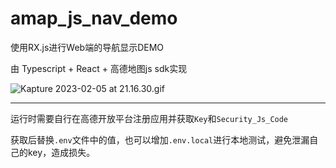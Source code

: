 # amap_js_nav_demo

使用RX.js进行Web端的导航显示DEMO

由 Typescript + React + 高德地图js sdk实现

![Kapture 2023-02-05 at 21.16.30.gif](https://s2.loli.net/2023/02/05/T3PtpjiA7IBo15l.gif)

---

运行时需要自行在高德开放平台注册应用并获取`Key`和`Security_Js_Code`

获取后替换`.env`文件中的值，也可以增加`.env.local`进行本地测试，避免泄漏自己的key，造成损失。
